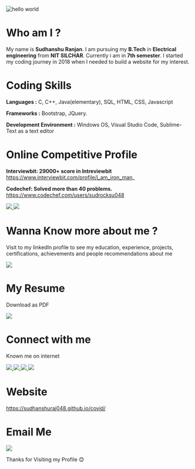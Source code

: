 
![hello world](https://user-images.githubusercontent.com/22894197/59979869-2faa3000-960b-11e9-8c53-c40bb6d65790.gif)

# Who am I ?

My name is **Sudhanshu Ranjan**. I am pursuing my **B.Tech** in **Electrical engineering** from **NIT SILCHAR**. Currently i am in **7th semester**. I started my coding journey in 2018 when I needed to build a website for my interest. 


# Coding Skills

**Languages :** C, C++, Java(elementary), SQL, HTML, CSS, Javascript

**Frameworks :** Bootstrap, JQuery.

**Development Environment :**  Windows OS, Visual Studio Code, Sublime-Text as a text editor


# Online Competitive Profile

**Interviewbit: 29000+ score in Intreviewbit** https://www.interviewbit.com/profile/i_am_iron_man_

**Codechef: Solved more than 40 problems.** https://www.codechef.com/users/sudrocksu048

<html>
<body>

<a href="https://www.interviewbit.com/profile/i_am_iron_man_">
  <img src="https://user-images.githubusercontent.com/22894197/59981501-ce418b80-9621-11e9-977a-0b6e65c01f4a.jpg" >
</a>

<a href="https://www.codechef.com/users/sudrocksu048">
  <img src="https://user-images.githubusercontent.com/22894197/59981491-abaf7280-9621-11e9-9bb0-bde9f676f641.jpg" >
</a>

</body>
</html>

# Wanna Know more about me ?

Visit to my linkedIn profile to see my education, experience, projects, certifications, achievements and people recommendations about me

<html>
<body>

<a href="https://www.linkedin.com/in/sudhanshuranjan048">
  <img src="https://img.icons8.com/bubbles/100/000000/about-me-male.png" >
</a>

</body>
</html>

# My Resume

Download as PDF

<html>
<body>

<a href="https://drive.google.com/file/d/1KFuYfJCTE2oAeDgtg-8kDn6ABaDipOyr/view?usp=sharing">
  <img src="https://img.icons8.com/clouds/100/000000/resume.png" >
</a>

</body>
</html>

# Connect with me

Known me on internet 

<html>
<body>

<a href="https://www.linkedin.com/in/sudhanshuranjan048">
  <img src="https://img.icons8.com/clouds/100/000000/linkedin.png" >
</a>

<a href="https://github.com/Sudhanshuraj048">
  <img src="https://img.icons8.com/bubbles/100/000000/github.png" >
</a>

<a href="https://www.instagram.com/sudhanshu_raj048/?hl=en">
  <img src="https://img.icons8.com/bubbles/100/000000/instagram-new.png" >
</a>

<a href="https://www.facebook.com/sudhanshu.raj.048">
  <img src="https://img.icons8.com/bubbles/100/000000/facebook-new.png" >
</a>

</body>
</html>

# Website
https://sudhanshuraj048.github.io/covid/

# Email Me

<html>
<body>

<a href="mailto:sudhanshuraj048@gmail.com">
  <img src="https://img.icons8.com/bubbles/100/000000/email.png" >
</a>

</body>
</html>

Thanks for Visiting my Profile 😊
